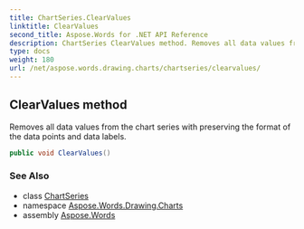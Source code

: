 ```yaml
---
title: ChartSeries.ClearValues
linktitle: ClearValues
second_title: Aspose.Words for .NET API Reference
description: ChartSeries ClearValues method. Removes all data values from the chart series with preserving the format of the data points and data labels in C#.
type: docs
weight: 180
url: /net/aspose.words.drawing.charts/chartseries/clearvalues/
---
```

## ClearValues method

Removes all data values from the chart series with preserving the format of the data points and data labels.

```csharp
public void ClearValues()
```

### See Also

* class [ChartSeries](../)
* namespace [Aspose.Words.Drawing.Charts](../../chartseries/)
* assembly [Aspose.Words](../../../)
